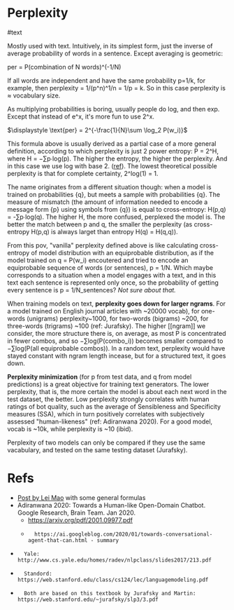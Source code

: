 # Perplexity
#text

Mostly used with text. Intuitively, in its simplest form, just the inverse of average probability of words in a sentence. Except averaging is geometric:

per = P(combination of N words)^(-1/N)

If all words are independent and have the same probability p=1/k, for example, then perplexity = 1/(p^n)^1/n = 1/p = k. So in this case perplexity is ≈ vocabulary size.

As multiplying probabilities is boring, usually people do log, and then exp. Except that instead of e^x,  it's more fun to use 2^x.

$\displaystyle \text{per} = 2^{-\frac{1}{N}\sum \log_2 P(w_i)}$

This formula above is usually derived as a partial case of a more general definition, according to which perplexity is just 2 power entropy: P = 2^H, where H = −∑p∙log(p). The higher the entropy, the higher the perplexity. And in this case we use log with base 2. ([ref](https://stats.stackexchange.com/questions/10302/what-is-perplexity)). The lowest theoretical possible perplexity is that for complete certainty, 2^log(1) = 1.

The name originates from a different situation though: when a model is trained on probabilities {q}, but meets a sample with probabilities {q}. The measure of mismatch (the amount of information needed to encode a message form {p} using symbols from {q}) is equal to cross-entropy: H(p,q) = -∑p∙log(q). The higher H, the more confused, perplexed the model is. The better the match between p and q, the smaller the perplexity (as cross-entropy H(p,q) is always larget than entropy H(q) = H(q,q)).

From this pov, "vanilla" perplexity defined above is like calculating cross-entropy of model distribution with an equiprobable distribution, as if the model trained on q = P(w_i) encoutered and tried to encode an equiprobable sequence of words (or sentences), p = 1/N. Which maybe corresponds to a situation when a model engages with a text, and in this text each sentence is represented only once, so the probability of getting every sentence is p = 1/N_sentences? _Not sure about that._

When training models on text, **perplexity goes down for larger ngrams**. For a model trained on English journal articles with ~20000 vocab), for one-words (unigrams) perplexity~1000, for two-words (bigrams) ~200, for three-words (trigrams) ~100 (ref: Jurafsky). The higher [[ngram]] we consider, the more structure there is, on average, as most P is concentrated in fewer combos, and so −∑log(P(combo_i)) becomes smaller compared to −∑log(P(all equiprobable combos)). In a random text, perplexity would have stayed constant with ngram length incease, but for a structured text, it goes down.

**Perplexity minimization** (for p from test data, and q from model predictions) is a great objective for training text generators. The lower perplexity, that is, the more certain the model is about each next word in the test dataset, the better. Low perplexity strongly correlates with human ratings of bot quality, such as the average of Sensibleness and Specificity measures (SSA), which in turn positively correlates with subjectively assessed "human-likeness" (ref: Adiranwana 2020). For a good model, vocab is ~10k, while perplexity is ~10 (ibid).

Perplexity of two models can only be compared if they use the same vacabulary, and tested on the same testing dataset (Jurafsky).

# Refs
* [Post by Lei Mao](https://leimao.github.io/blog/Entropy-Perplexity/) with some general formulas
* Adiranwana 2020: Towards a Human-like Open-Domain Chatbot. Google Research, Brain Team. Jan 2020.
    * https://arxiv.org/pdf/2001.09977.pdf
    * 		https://ai.googleblog.com/2020/01/towards-conversational-agent-that-can.html - summary
* 		Yale: http://www.cs.yale.edu/homes/radev/nlpclass/slides2017/213.pdf
* 		Standord: https://web.stanford.edu/class/cs124/lec/languagemodeling.pdf
* 		Both are based on this textbook by Jurafsky and Martin: https://web.stanford.edu/~jurafsky/slp3/3.pdf